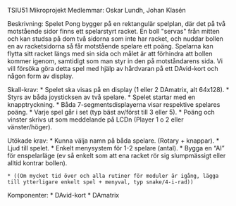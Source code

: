 TSIU51
Mikroprojekt
Medlemmar: Oskar Lundh, Johan Klasén



Beskrivning:
Spelet Pong bygger på en rektangulär spelplan, där det på två motstående sidor finns ett spelarstyrt racket. En boll "servas" från mitten och kan studsa på dom två sidorna som inte har racket,
och nuddar bollen en av racketsidorna så får motstående spelare ett poäng. Spelarna kan flytta sitt racket längs med sin sida och målet är att förhindra att bollen kommer igenom, samtidigt som man styr in den på motståndarens sida.
Vi vill försöka göra detta spel med hjälp av hårdvaran på ett DAvid-kort och någon form av display.

Skall-krav:
    * Spelet ska visas på en display (1 eller 2 DAmatrix, alt 64x128).
    * Styrs av båda joysticksen av två spelare.
    * Spelet startar med en knapptryckning.
    * Båda 7-segmentsdisplayerna visar respektive spelares poäng.
    * Varje spel går i set (typ bäst av/först till 3 eller 5).
    * Poäng och vinster skrivs ut som meddelande på LCDn (Player 1 o 2 eller vänster/höger).


Utökade krav:
    * Kunna välja namn på båda spelare. (Rotary + knappar).
    * Ljud till spelet.
    * Enkelt menysystem för 1-2 spelare (antal).
    * Bygga en “AI” för enspelarläge (ev så enkelt som att ena racket rör sig slumpmässigt eller alltid kontrar bollen).

    * ((Om mycket tid över och alla rutiner för moduler är igång, lägga till ytterligare enkelt spel + menyval, typ snake/4-i-rad))

Komponenter:
    * DAvid-kort
    * DAmatrix

